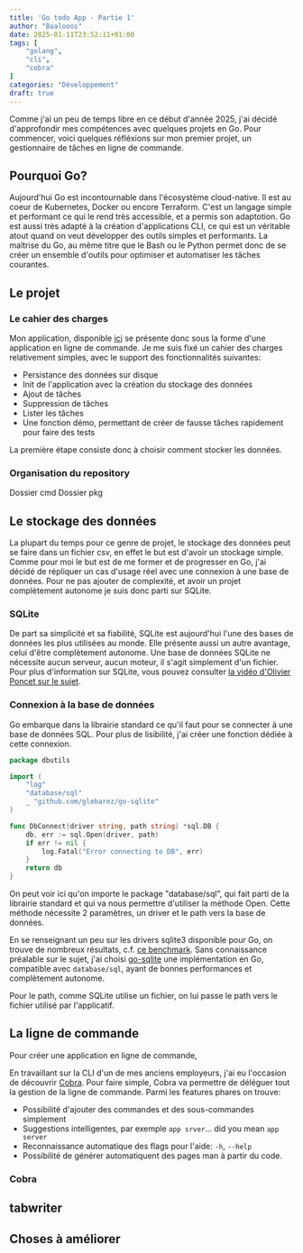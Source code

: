```yaml
---
title: 'Go todo App - Partie 1'
author: "Baalooos"
date: 2025-01-11T23:52:11+01:00
tags: [
    "golang",
    "cli",
    "cobra"
]
categories: "Développement"
draft: true
---
```


Comme j'ai un peu de temps libre en ce début d'année 2025, j'ai décidé d'approfondir mes compétences avec quelques projets en Go. Pour commencer, voici quelques réfléxions sur mon premier projet, un gestionnaire de tâches en ligne de commande.

## Pourquoi Go?

Aujourd'hui Go est incontournable dans l'écosystème cloud-native. Il est au coeur de Kubernetes, Docker ou encore Terraform. C'est un langage simple et performant ce qui le rend très accessible, et a permis son adaptotion. Go est aussi très adapté à la création d'applications CLI, ce qui est un véritable atout quand on veut développer des outils simples et performants.
La maîtrise du Go, au même titre que le Bash ou le Python permet donc de se créer un ensemble d'outils pour optimiser et automatiser les tâches courantes.

## Le projet

### Le cahier des charges

Mon application, disponible [ici](https://github.com/baalooos/go-todo-app) se présente donc sous la forme d'une application en ligne de commande. Je me suis fixé un cahier des charges relativement simples, avec le support des fonctionnalités suivantes:

- Persistance des données sur disque
- Init de l'application avec la création du stockage des données
- Ajout de tâches
- Suppression de tâches
- Lister les tâches
- Une fonction démo, permettant de créer de fausse tâches rapidement pour faire des tests

La première étape consiste donc à choisir comment stocker les données.

### Organisation du repository

Dossier cmd
Dossier pkg


## Le stockage des données

La plupart du temps pour ce genre de projet, le stockage des données peut se faire dans un fichier csv, en effet le but est d'avoir un stockage simple. Comme pour moi le but est de me former et de progresser en Go, j'ai décidé de répliquer un cas d'usage réel avec une connexion à une base de données. Pour ne pas ajouter de complexité, et avoir un projet complètement autonome je suis donc parti sur SQLite.

### SQLite

De part sa simplicité et sa fiabilité, SQLite est aujourd'hui l'une des bases de données les plus utilisées au monde. Elle présente aussi un autre avantage, celui d'être complètement autonome. Une base de données SQLite ne nécessite aucun serveur, aucun moteur, il s'agit simplement d'un fichier. Pour plus d'information sur SQLite, vous pouvez consulter [la vidéo d'Olivier Poncet sur le sujet](https://www.youtube.com/watch?v=F1QJwihFs08&t=2s).

### Connexion à la base de données

Go embarque dans la librairie standard ce qu'il faut pour se connecter à une base de données SQL. Pour plus de lisibilité, j'ai créer une fonction dédiée à cette connexion.

```go
package dbutils

import (
    "log"
    "database/sql"
    _ "github.com/glebarez/go-sqlite"
)

func DbConnect(driver string, path string) *sql.DB {
    db, err := sql.Open(driver, path)
    if err != nil {
        log.Fatal("Error connecting to DB", err)
    }
    return db
}
```

On peut voir ici qu'on importe le package "database/sql", qui fait parti de la librairie standard et qui va nous permettre d'utiliser la méthode Open. Cette méthode nécessite 2 paramètres, un driver et le path vers la base de données.

En se renseignant un peu sur les drivers sqlite3 disponible pour Go, on trouve de nombreux résultats, c.f. [ce benchmark](https://github.com/cvilsmeier/go-sqlite-bench). Sans connaissance préalable sur le sujet, j'ai choisi [go-sqlite](https://github.com/glebarez/go-sqlite) une implémentation en Go, compatible avec `database/sql`, ayant de bonnes performances et complètement autonome.

Pour le path, comme SQLite utilise un fichier, on lui passe le path vers le fichier utilisé par l'applicatif.

## La ligne de commande

Pour créer une application en ligne de commande,

En travaillant sur la CLI d'un de mes anciens employeurs, j'ai eu l'occasion de découvrir [Cobra](https://github.com/spf13/cobra). Pour faire simple, Cobra va permettre de déléguer tout la gestion de la ligne de commande. Parmi les features phares on trouve:

- Possibilité d'ajouter des commandes et des sous-commandes simplement
- Suggestions intelligentes, par exemple `app srver`... did you mean `app server`
- Reconnaissance automatique des flags pour l'aide: `-h`, `--help`
- Possibilité de générer automatiquent des pages man à partir du code.

### Cobra

## tabwriter

## Choses à améliorer
